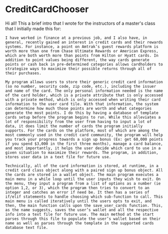 # CreditCardChooser
  Hi all! This a brief intro that I wrote for the instructors of a master's class that I initially made this for:
  
  	I have worked in finance at a previous job, and I also have, in general, recently gained an interest in credit cards and their rewards systems. For instance, a point on Amtrak’s guest rewards platform is worth more than one from Chase Ultimate Rewards or American Express, which are both worth more than points from Hilton or Hyatt cards. In addition to point values being different, the way cards generate points or cash back in pre-determined categories allows cardholders to strategize ways to maximize their possible returns through all of their purchases.

	My program allows users to store their generic credit card information (so no number, security code, zip code, etc.), including the issuer and name of the card. The only personal information needed is the name of the card holder, which is a private attribute that is only accessed with a private method, which is only accessed when writing their card information to the user card tile. With that information, the system can determine how much those points are worth and what categories generate the most points. I do this by having a database of template cards setup before the program begins to run. While this alleviates a lot of responsibility from the user from having to input a lot of data, it does limit the number of cards the program initially supports. For the cards on the platform, most of which are among the most commonly used in the credit card community, the program will help you track your progress towards a sign up bonus (Ex: get 60,000 points if you spend $3,000 in the first three months), manage a card balance, and most importantly, it helps the user decide which card to use in a given situation to maximize their rewards. The program, in addition, stores user data in a text file for future use.
	
	Technically, all of the card information is stored, at runtime, in a credit card class object along with a paired sign up bonus object. All the cards are stored in a wallet object. The main program executes a main menu in a while loop until the user inputs they wish to exit. On the menu, they input a program from a list of options as a number (ie option 1,2, or 3), which the program then tries to convert to an integer and catches an error if need be. It then has a series of if/elif statements to handle choosing which sub-function to call. This main menu is called iteratively until the users opts to exit, and then, the main function calls upon the save_user_cards function. This, as the name suggests, saves the user’s wallet and all the respective info into a text file for future use. The main method at the start parses through this file to populate the user’s wallet based on their name as well as parses through the template in the supported cards database text file.

